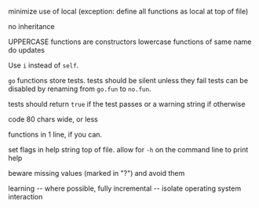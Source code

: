 minimize use of local (exception: define all functions as local at top of file)

no inheritance

UPPERCASE functions are constructors
lowercase functions of same name do updates

Use `i` instead of `self`.

`go` functions store tests. tests should be silent unless they fail
tests can be disabled by renaming from `go.fun` to `no.fun`.

tests should return `true` if the test passes
or a warning string if otherwise

code 80 chars wide, or less

functions in 1 line, if you can.

set flags in help string top of file. allow for `-h` on the command line
to print help

beware missing values (marked in "?") and avoid them

learning
-- where possible, fully incremental
-- isolate operating system interaction

